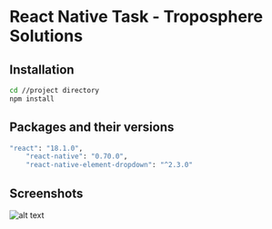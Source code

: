 # React Native Task - Troposphere Solutions

## Installation
```bash
cd //project directory
npm install
```

## Packages and their versions
```bash
"react": "18.1.0",
    "react-native": "0.70.0",
    "react-native-element-dropdown": "^2.3.0"
```

## Screenshots
![alt text](https://i.ibb.co/MnS9QVS/imhg-resized.jpg)